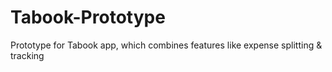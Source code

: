 # Tabook-Prototype
Prototype for Tabook app, which combines features like expense splitting &amp; tracking
